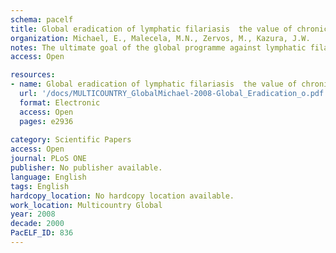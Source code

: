 ```yaml
---
schema: pacelf
title: Global eradication of lymphatic filariasis  the value of chronic disease control in parasite elimination programmes
organization: Michael, E., Malecela, M.N., Zervos, M., Kazura, J.W.
notes: The ultimate goal of the global programme against lymphatic filariasis is eradication through irrevocable cessation of transmission using 4 to 6 years of annual single dose mass drug administration. The costs of eradication, managerial impediments to executing national control programmes, and scientific uncertainty about transmission endpoints, are challenges to the success of this effort, especially in areas of high endemicity where financial resources are limited. We used a combined analysis of empirical community data describing the association between infection and chronic disease prevalence, mathematical modelling, and economic analyses to identify and evaluate the feasibility of setting an infection target level at which the chronic pathology attributable to lymphatic filariasis - lymphoedema of the extremities and hydroceles - becomes negligible in the face of continuing transmission as a first stage option in achieving the elimination of this parasitic disease. The results show that microfilaria prevalences below a threshold of 3.55% at a blood sampling volume of 1 ml could constitute readily achievable and sustainable targets to control lymphatic filarial disease. They also show that as a result of the high marginal cost of curing the last few individuals to achieve elimination, maximal benefits can occur at this threshold. Indeed, a key finding from our coupled economic and epidemiological analysis is that when initial uncertainty regarding eradication occurs and prospects for resolving this uncertainty over time exist, it is economically beneficial to adopt a flexible, sequential, eradication strategy based on controlling chronic disease initially.
access: Open

resources:
- name: Global eradication of lymphatic filariasis  the value of chronic disease control in parasite elimination programmes
  url: '/docs/MULTICOUNTRY_GlobalMichael-2008-Global_Eradication_o.pdf'
  format: Electronic
  access: Open
  pages: e2936
 
category: Scientific Papers
access: Open
journal: PLoS ONE
publisher: No publisher available. 
language: English 
tags: English 
hardcopy_location: No hardcopy location available.
work_location: Multicountry Global
year: 2008
decade: 2000
PacELF_ID: 836
---
```

